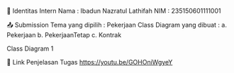 👤 Identitas Intern
Nama : Ibadun Nazratul Lathifah
NIM : 235150601111001

📤 Submission
Tema yang dipilih : Pekerjaan
Class Diagram yang dibuat :
a. Pekerjaan
b. PekerjaanTetap
c. Kontrak

Class Diagram 1

🔗 Link Penjelasan Tugas
https://youtu.be/GOHOniWgyeY
